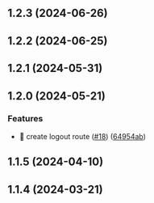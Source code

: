 

## 1.2.3 (2024-06-26)

## 1.2.2 (2024-06-25)

## 1.2.1 (2024-05-31)

## 1.2.0 (2024-05-21)


### Features

* 🎸 create logout route ([#18](https://github.com/olloapp/ollo-link-api/issues/18)) ([64954ab](https://github.com/olloapp/ollo-link-api/commit/64954ab6568b51a50699c7e081501387feee965f))

## 1.1.5 (2024-04-10)

## 1.1.4 (2024-03-21)
